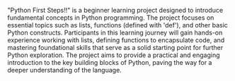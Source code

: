 "Python First Steps!!" is a beginner learning project designed to introduce fundamental concepts in Python programming. The project focuses on essential topics such as lists, functions (defined with 'def'), and other basic Python constructs. Participants in this learning journey will gain hands-on experience working with lists, defining functions to encapsulate code, and mastering foundational skills that serve as a solid starting point for further Python exploration. The project aims to provide a practical and engaging introduction to the key building blocks of Python, paving the way for a deeper understanding of the language.






